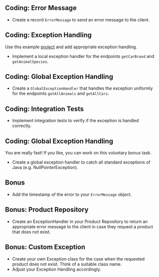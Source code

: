 ## Coding: Error Message

* Create a record `ErrorMessage` to send an error message to the client.

## Coding: Exception Handling

Use this example [project](https://github.com/Flooooooooooorian/Spring-Exception-Handling-task) and add appropriate exception handling.

* Implement a local exception handler for the endpoints `getCarBrand` and `getAnimalSpecies`.

## Coding: Global Exception Handling

* Create a `GlobalExceptionHandler` that handles the exception uniformly for the endpoints `getAllAnimals` and `getAllCars`.

## Coding: Integration Tests

* Implement integration tests to verify if the exception is handled correctly.

## Coding: Global Exception Handling

You are really fast! If you like, you can work on this voluntary bonus task.

* Create a global exception handler to catch all standard exceptions of Java (e.g. NullPointerException).

## Bonus

* Add the timestamp of the error to your `ErrorMessage` object.

## Bonus: Product Repository

* Create an ExceptionHandler in your Product Repository to return an appropriate error message to the client in case they request a product that does not exist.

## Bonus: Custom Exception

* Create your own Exception class for the case when the requested product does not exist. Think of a suitable class name.
* Adjust your Exception Handling accordingly.